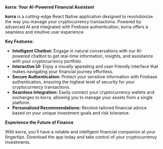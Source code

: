 **korra: Your AI-Powered Financial Assistant**

**korra** is a cutting-edge React Native application designed to revolutionize the way you manage your cryptocurrency transactions. Powered by advanced AI and integrated with Firebase authentication, korra offers a seamless and intuitive user experience.

**Key Features:**

* **Intelligent Chatbot:** Engage in natural conversations with our AI-powered chatbot to get real-time information, insights, and assistance with your cryptocurrency portfolio.
* **Interactive UI:** Enjoy a visually appealing and user-friendly interface that makes navigating your financial journey effortless.
* **Secure Authentication:** Protect your sensitive information with Firebase authentication, ensuring the highest level of security for your cryptocurrency transactions.
* **Seamless Integration:** Easily connect your cryptocurrency wallets and exchanges to korra, allowing you to manage your assets from a single platform.
* **Personalized Recommendations:** Receive tailored financial advice based on your unique investment goals and risk tolerance.

**Experience the Future of Finance**

With korra, you'll have a reliable and intelligent financial companion at your fingertips. Download the app today and take control of your cryptocurrency investments.
